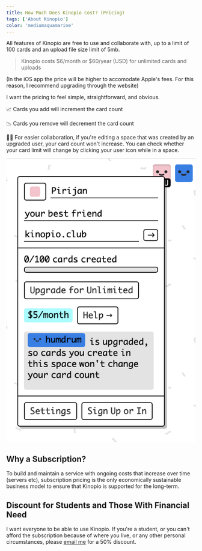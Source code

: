 ```yaml
---
title: How Much Does Kinopio Cost? (Pricing)
tags: ['About Kinopio']
color: 'mediumaquamarine'
---
```


All features of Kinopio are free to use and collaborate with, up to a limit of 100 cards and an upload file size limit of 5mb.

> Kinopio costs $6/month or $60/year (USD) for unlimited cards and uploads

(In the iOS app the price will be higher to accomodate Apple's fees. For this reason, I recommend upgrading through the website)

I want the pricing to feel simple, straightforward, and obvious.

📈 Cards you add will increment the card count

📉 Cards you remove will decrement the card count

👯‍♀️ For easier collaboration, if you're editing a space that was created by an upgraded user, your card count won't increase. You can check whether your card limit will change by clicking your user icon while in a space.

<img src="/assets/posts/card-count-exempted.png" class="narrow" />

## Why a Subscription?

To build and maintain a service with ongoing costs that increase over time (servers etc), subscription pricing is the only economically sustainable business model to ensure that Kinopio is supported for the long-term.

## Discount for Students and Those With Financial Need

I want everyone to be able to use Kinopio. If you're a student, or you can't afford the subscription because of where you live, or any other personal circumstances, please [email me](mailto:hi@kinopio.club) for a 50% discount.